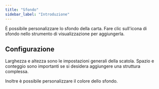 ```yaml
---
title: "Sfondo"
sidebar_label: "Introduzione"
---
```



È possibile personalizzare lo sfondo della carta. Fare clic sull'icona di sfondo nello strumento di visualizzazione per aggiungerla.

## Configurazione

Larghezza e altezza sono le impostazioni generali della scatola. Spazio e conteggio sono importanti se si desidera aggiungere una struttura complessa.

Inoltre è possibile personalizzare il colore dello sfondo.
